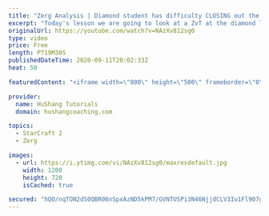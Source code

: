 ```yaml
---
title: "Zerg Analysis | Diamond student has difficulty CLOSING out the MATCH [Starcraft 2]"
excerpt: "Today's lesson we are going to look at a ZvT at the diamond level focusing on the Zerg Analysis. The zerg manages to get into a very strong position but has difficulty closing it out. Let's learn how we can approach this scenario better!  Zerg Analysis | Diamond student has difficulty CLOSING out the"
originalUrl: https://youtube.com/watch?v=NAzXv812sg0
type: video
price: Free
length: PT19M30S
publishedDateTime: 2020-09-11T20:02:33Z
heat: 50

featuredContent: "<iframe width=\"800\" height=\"500\" frameborder=\"0\" src=\"https://www.youtube.com/embed/NAzXv812sg0\" allow=\"accelerometer; autoplay; encrypted-media; gyroscope; picture-in-picture\" allowfullscreen></iframe>"

provider:
  name: HuShang Tutorials
  domain: hushangcoaching.com

topics:
  - StarCraft 2
  - Zerg

images:
  - url: https://i.ytimg.com/vi/NAzXv812sg0/maxresdefault.jpg
    width: 1280
    height: 720
    isCached: true

secured: "hQO/nqTON2dS0QBR06nSpxAzND5kPM7/GVNTUSPi3N46NjjdCLV3Iu1Fl907gptjTeJa0NYzFTYU7zdOYQuOSOyXnO4rPrrWwXsnd4Q5X2px1XJ7Qlv5MTS1vnSQJpLr2b/gGcdkCPeQlO8yeCVi4hV+UY5aXSg+Zeosnk5/yEqFmZ5+q7WXBe6ZwJs+j1OWFBmIiGoYKK0tbZzFDww/+NlDdXvbjHHfA+wkcDTqmj6Kjt8b8rIp3UcYH7smsspHO5+wwpV3p6hZ45hktKtkL6dAbomPa6z+ZdPiT6WDzqEPXVARUYUG643jgBL5/+UVS7AIAVl4xBhxXl9OtiUHbXgNCQ9eUpMdpOdS7mwWRcIdgTmo06XeCjVyAJwSFb6G/zn/6rA81/c8uQU3DNftI0ZlYZMBsfrgazd1hA825UM=;8Pgc7u2UVAWKsVC1uK/xEg=="
---
```



